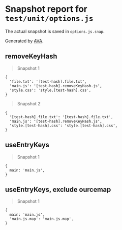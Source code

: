 # Snapshot report for `test/unit/options.js`

The actual snapshot is saved in `options.js.snap`.

Generated by [AVA](https://avajs.dev).

## removeKeyHash

> Snapshot 1

    {
      'file.txt': '[test-hash].file.txt',
      'main.js': '[test-hash].removeKeyHash.js',
      'style.css': 'style.[test-hash].css',
    }

> Snapshot 2

    {
      '[test-hash].file.txt': '[test-hash].file.txt',
      'main.js': '[test-hash].removeKeyHash.js',
      'style.[test-hash].css': 'style.[test-hash].css',
    }

## useEntryKeys

> Snapshot 1

    {
      main: 'main.js',
    }

## useEntryKeys, exclude ourcemap

> Snapshot 1

    {
      main: 'main.js',
      'main.js.map': 'main.js.map',
    }

